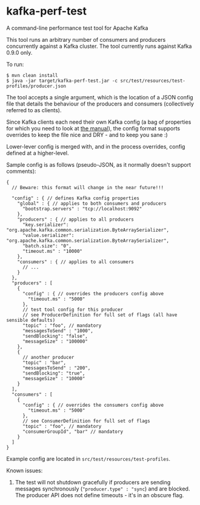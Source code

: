 # kafka-perf-test
A command-line performance test tool for Apache Kafka

This tool runs an arbitrary number of consumers and producers concurrently against a Kafka cluster.
The tool currently runs against Kafka 0.9.0 only.

To run:

    $ mvn clean install
    $ java -jar target/kafka-perf-test.jar -c src/test/resources/test-profiles/producer.json

The tool accepts a single argument, which is the location of a JSON config file that details
the behaviour of the producers and consumers (collectively referred to as clients).

Since Kafka clients each need their own Kafka config (a bag of properties for which you need
to look at [the manual](http://kafka.apache.org/documentation.html#configuration)),
the config format supports overrides to keep the file nice and DRY - and to keep you sane :)

Lower-lever config is merged with, and in the process overrides, config defined at a higher-level.

Sample config is as follows (pseudo-JSON, as it normally doesn't support comments):

    {
      // Beware: this format will change in the near future!!!

      "config" : { // defines Kafka config properties
        "global" : { // applies to both consumers and producers
          "bootstrap.servers" : "tcp://localhost:9092"
        },
        "producers" : { // applies to all producers
          "key.serializer": "org.apache.kafka.common.serialization.ByteArraySerializer",
          "value.serializer": "org.apache.kafka.common.serialization.ByteArraySerializer",
          "batch.size": "0",
          "timeout.ms" : "10000"
        },
        "consumers" : { // applies to all consumers
          // ...
        }
      },
      "producers" : [
        {
          "config" : { // overrides the producers config above
            "timeout.ms" : "5000"
          },
          // test tool config for this producer
          // see ProducerDefinition for full set of flags (all have sensible defaults)
          "topic" : "foo", // mandatory
          "messagesToSend" : "1000",
          "sendBlocking": "false",
          "messageSize" : "100000"
        },
        {
          // another producer
          "topic" : "bar",
          "messagesToSend" : "200",
          "sendBlocking": "true",
          "messageSize" : "10000"
        }
      ],
      "consumers" : [
        {
          "config" : { // overrides the consumers config above
            "timeout.ms" : "5000"
          },
          // see ConsumerDefinition for full set of flags
          "topic" : "foo", // mandatory
          "consumerGroupId", "bar" // mandatory
        }
      ]
    }

Example config are located in `src/test/resources/test-profiles`.

Known issues:

1. The test will not shutdown gracefully if producers are sending messages synchronously (`"producer.type" : "sync`) and are blocked. The producer API does not define timeouts - it's in an obscure flag. 